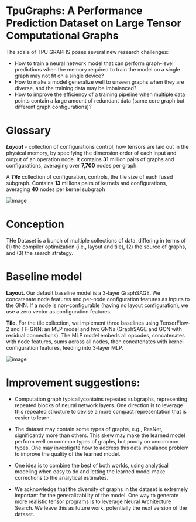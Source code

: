 # TpuGraphs: A Performance Prediction Dataset on Large Tensor Computational Graphs

The scale of TPU GRAPHS poses several new research challenges:
-  How to train a neural network model that can perform graph-level predictions when the memory required to train the model on a single graph may not fit on a single device?
-  How to make a model generalize well to unseen graphs when they are diverse, and the training data may be imbalanced?
-  How to improve the efficiency of a training pipeline when multiple data points contain a large amount of redundant data (same core graph but different graph configurations)?

# Glossary

**_Layout_** - collection of configurations control, how tensors are laid out in the physical memory, by specifying the dimension order of each input and output of an operation node. It contains **31** million pairs of graphs and configurations, averaging over **7,700** nodes per graph.

A _**Tile**_ collection of configuration, controls, the tile size of each fused subgraph. Contains **13** millions pairs of kernels and configurations, averaging **40** nodes per kernel subgraph

![image](https://github.com/SanzharMrz/NLP-papers/assets/48170101/c264223d-c080-4d53-8d81-be3eb6aa2b2f)


# Conception

THe Dataset is a bunch of multiple collections of data, differing in terms of (1) the compiler optimization (i.e., layout and tile), (2) the source of graphs, and (3) the search strategy.

# Baseline model

**Layout.** Our default baseline model is a 3-layer GraphSAGE. We concatenate node features and per-node configuration features as inputs to the GNN. If a node is non-configurable (having no layout configuration), we use a zero vector as configuration features. 

**Tile.** For the tile collection, we implement three baselines using TensorFlow-2 and TF-GNN: an MLP model and two GNNs (GraphSAGE and GCN with residual connections). The MLP model embeds all opcodes, concatenates with node features, sums across all nodes, then concatenates with kernel configuration features, feeding into 3-layer MLP.

![image](https://github.com/SanzharMrz/NLP-papers/assets/48170101/1a6bb122-2860-4f18-8430-5912375e4b96)


# Improvement suggestions:

- Computation graph typicallycontains repeated subgraphs, representing repeated blocks of neural network layers. One direction is to leverage this repeated structure to devise a more compact representation that is easier to learn.

- The dataset may contain some types of graphs, e.g., ResNet, significantly more than others. This skew may make the learned model perform well on common types of graphs, but poorly on uncommon types. One may investigate how to address this data imbalance problem to improve the quality of the learned model.

- One idea is to combine the best of both worlds, using analytical modeling when easy to do and letting the learned model make corrections to the analytical estimates.

- We acknowledge that the diversity of graphs in the dataset is extremely important for the generalizability of the model. One way to generate more realistic tensor programs is to leverage Neural Architecture Search. We leave this as future work, potentially the next version of the dataset.
